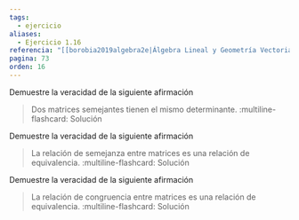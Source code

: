 ```yaml
---
tags:
  - ejercicio
aliases:
  - Ejercicio 1.16
referencia: "[[borobia2019algebra2e|Álgebra Lineal y Geometría Vectorial (2a ed)]]"
pagina: 73
orden: 16
---
```

Demuestre la veracidad de la siguiente afirmación
>Dos matrices semejantes tienen el mismo determinante.
:multiline-flashcard:
Solución

Demuestre la veracidad de la siguiente afirmación
>La relación de semejanza entre matrices es una relación de equivalencia.
:multiline-flashcard:
Solución

Demuestre la veracidad de la siguiente afirmación
>La relación de congruencia entre matrices es una relación de equivalencia.
:multiline-flashcard:
Solución
